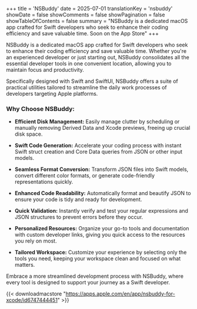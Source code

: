 +++
title = 'NSBuddy'
date = 2025-07-01
translationKey = 'nsbuddy'
showDate = false
showComments = false
showPagination = false
showTableOfContents = false
summary = "NSBuddy is a dedicated macOS app crafted for Swift developers who seek to enhance their coding efficiency and save valuable time. Soon on the App Store"
+++

NSBuddy is a dedicated macOS app crafted for Swift developers who seek to enhance their coding efficiency and save valuable time. Whether you're an experienced developer or just starting out, NSBuddy consolidates all the essential developer tools in one convenient location, allowing you to maintain focus and productivity.

Specifically designed with Swift and SwiftUI, NSBuddy offers a suite of practical utilities tailored to streamline the daily work processes of developers targeting Apple platforms.

### Why Choose NSBuddy:

- **Efficient Disk Management:** Easily manage clutter by scheduling or manually removing Derived Data and Xcode previews, freeing up crucial disk space.

- **Swift Code Generation:** Accelerate your coding process with instant Swift struct creation and Core Data queries from JSON or other input models.

- **Seamless Format Conversion:** Transform JSON files into Swift models, convert different color formats, or generate code-friendly representations quickly.

- **Enhanced Code Readability:** Automatically format and beautify JSON to ensure your code is tidy and ready for development.

- **Quick Validation:** Instantly verify and test your regular expressions and JSON structures to prevent errors before they occur.

- **Personalized Resources:** Organize your go-to tools and documentation with custom developer links, giving you quick access to the resources you rely on most.

- **Tailored Workspace:** Customize your experience by selecting only the tools you need, keeping your workspace clean and focused on what matters.

Embrace a more streamlined development process with NSBuddy, where every tool is designed to support your journey as a Swift developer.

{{< downloadmacstore "https://apps.apple.com/en/app/nsbuddy-for-xcode/id6747444451" >}}